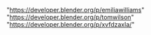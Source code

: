 "https://developer.blender.org/p/emiliawilliams"
"https://developer.blender.org/p/tomwilson"
"https://developer.blender.org/p/xvfdzaxla/"
